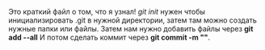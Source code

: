 Это краткий файл о том, что я узнал!
*git init* нужен чтобы инициализировать .git в нужной директории, затем там можно создать нужные папки или файлы.
Затем нам нужно добавить файлы через __git add --all__ И потом сделать коммит через __git commit -m ""__.